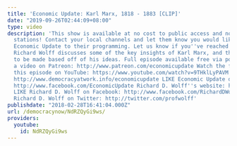 ```yaml
---
title: 'Economic Update: Karl Marx, 1818 - 1883 [CLIP]'
date: "2019-09-26T02:44:09+08:00"
type: video
description: 'This show is available at no cost to public access and non-profit community
  stations! Contact your local channels and let them know you would like them to add
  Economic Update to their programming. Let us know if you''ve reached out: info(a)democracyatwork.info
  Richard Wolff discusses some of the key insights of Karl Marx, and the progress
  to be made based off of his ideas. Full episode available free via podcast or as
  a video on Patreon: http://www.patreon.com/economicupdate Watch the first half of
  this episode on YouTube: https://www.youtube.com/watch?v=9THklLyPAVM Learn more:
  http://www.democracyatwork.info/economicupdate LIKE Economic Update on Facebook:
  http://www.facebook.com/EconomicUpdate Richard D. Wolff''s website: http://www.rdwolff.com
  LIKE Richard D. Wolff on Facebook: http://www.facebook.com/RichardDWolff Follow
  Richard D. Wolff on Twitter: http://twitter.com/profwolff'
publishdate: "2018-02-28T16:41:04.000Z"
url: /democracynow/NdRZQyGi9ws/
providers:
  youtube:
    id: NdRZQyGi9ws
---
```

